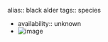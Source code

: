 alias:: black alder
tags:: species

- availability:: unknown
- ![image](https://ipfs.io/ipfs/QmUtmaDS4KC7XeNtNa7ydv5hsEpCjZgvZ1corz6xmUKsHJ)